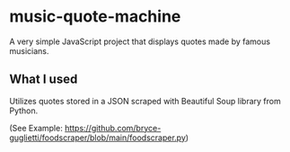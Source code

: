 # music-quote-machine
A very simple JavaScript project that displays quotes made by famous musicians. 

## What I used 
Utilizes quotes stored in a JSON scraped with Beautiful Soup library from Python. 

(See Example: https://github.com/bryce-guglietti/foodscraper/blob/main/foodscraper.py)
